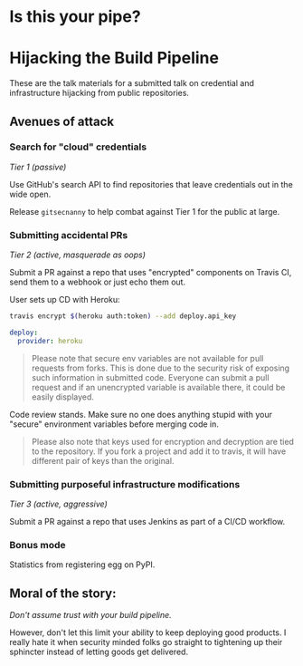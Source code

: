 Is this your pipe?
==================

# Hijacking the Build Pipeline

These are the talk materials for a submitted talk on credential and infrastructure hijacking from public repositories.

## Avenues of attack

### Search for "cloud" credentials

*Tier 1 (passive)*

Use GitHub's search API to find repositories that leave credentials out in the wide open.

Release `gitsecnanny` to help combat against Tier 1 for the public at large.

### Submitting accidental PRs

*Tier 2 (active, masquerade as oops)*

Submit a PR against a repo that uses "encrypted" components on Travis CI, send them to a webhook or just echo them out.

User sets up CD with Heroku:

```bash
travis encrypt $(heroku auth:token) --add deploy.api_key
```

```yaml
deploy:
  provider: heroku
```

> Please note that secure env variables are not available for pull requests from forks. This is done due to the security risk of exposing such information in submitted code. Everyone can submit a pull request and if an unencrypted variable is available there, it could be easily displayed.

Code review stands. Make sure no one does anything stupid with your "secure"
environment variables before merging code in.

> Please also note that keys used for encryption and decryption are tied to the repository. If you fork a project and add it to travis, it will have different pair of keys than the original.

### Submitting purposeful infrastructure modifications

*Tier 3 (active, aggressive)*

Submit a PR against a repo that uses Jenkins as part of a CI/CD workflow.

### Bonus mode

Statistics from registering egg on PyPI.

## Moral of the story:

*Don't assume trust with your build pipeline.*

However, don't let this limit your ability to keep deploying good products. I really hate it when security minded folks go straight to tightening up their sphincter instead of letting goods get delivered.
